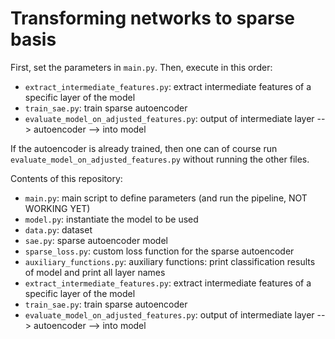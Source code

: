 # Transforming networks to sparse basis

First, set the parameters in `main.py`. Then, execute in this order:
- `extract_intermediate_features.py`: extract intermediate features of a specific layer of the model
- `train_sae.py`: train sparse autoencoder 
- `evaluate_model_on_adjusted_features.py`: output of intermediate layer --> autoencoder --> into model

If the autoencoder is already trained, then one can of course run `evaluate_model_on_adjusted_features.py` without running the other files.

Contents of this repository: 

- `main.py`: main script to define parameters (and run the pipeline, NOT WORKING YET)
- `model.py`: instantiate the model to be used
- `data.py`: dataset
- `sae.py`: sparse autoencoder model
- `sparse_loss.py`: custom loss function for the sparse autoencoder
- `auxiliary_functions.py`: auxiliary functions: print classification results of model and print all layer names
- `extract_intermediate_features.py`: extract intermediate features of a specific layer of the model
- `train_sae.py`: train sparse autoencoder 
- `evaluate_model_on_adjusted_features.py`: output of intermediate layer --> autoencoder --> into model
